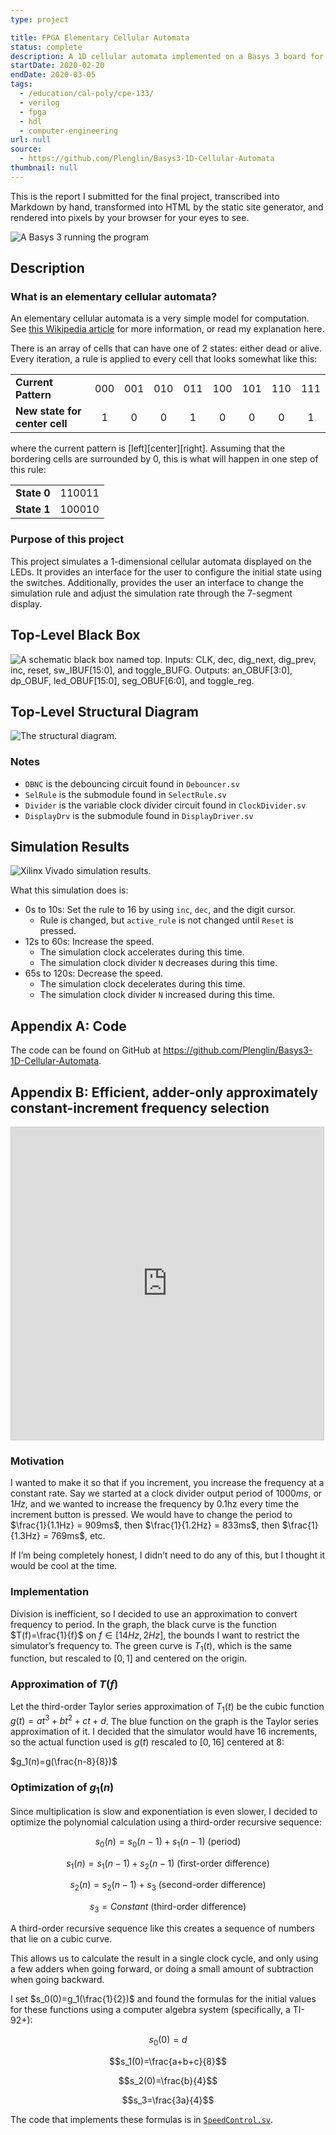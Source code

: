 ```yaml
---
type: project

title: FPGA Elementary Cellular Automata
status: complete
description: A 1D cellular automata implemented on a Basys 3 board for CPE 133 final
startDate: 2020-02-20
endDate: 2020-03-05
tags:
  - /education/cal-poly/cpe-133/
  - verilog
  - fpga
  - hdl
  - computer-engineering
url: null
source:
  - https://github.com/Plenglin/Basys3-1D-Cellular-Automata
thumbnail: null
---
```


This is the report I submitted for the final project, transcribed into Markdown by hand, transformed into HTML by the static site generator, and rendered into pixels by your browser for your eyes to see.

![A Basys 3 running the program](./basys3.jpeg)

## Description

### What is an elementary cellular automata?

An elementary cellular automata is a very simple model for computation. See [this Wikipedia article](https://en.wikipedia.org/wiki/Elementary_cellular_automaton) for more information, or read my explanation here.

There is an array of cells that can have one of 2 states: either dead or alive. Every iteration, a rule is applied to every cell that looks somewhat like this:

|                               |     |     |     |     |     |     |     |     |
| :---------------------------- | :-: | :-: | :-: | :-: | :-: | :-: | :-: | :-: |
| **Current Pattern**           | 000 | 001 | 010 | 011 | 100 | 101 | 110 | 111 |
| **New state for center cell** |  1  |  0  |  0  |  1  |  0  |  0  |  0  |  1  |

where the current pattern is [left][center][right]. Assuming that the bordering cells are surrounded by 0, this is what will happen in one step of this rule:

|             |        |
| :---------- | -----: |
| **State 0** | 110011 |
| **State 1** | 100010 |

### Purpose of this project

This project simulates a 1-dimensional cellular automata displayed on the LEDs. It provides an interface for the user to configure the initial state using the switches. Additionally, provides the user an interface to change the simulation rule and adjust the simulation rate through the 7-segment display.

## Top-Level Black Box

![A schematic black box named top. Inputs: CLK, dec, dig_next, dig_prev, inc, reset, sw_IBUF[15:0], and toggle_BUFG. Outputs: an_OBUF[3:0], dp_OBUF, led_OBUF[15:0], seg_OBUF[6:0], and toggle_reg.](blackbox.png)

## Top-Level Structural Diagram

![The structural diagram.](./structural.jpg)

### Notes

- `DBNC` is the debouncing circuit found in `Debouncer.sv`
- `SelRule` is the submodule found in `SelectRule.sv`
- `Divider` is the variable clock divider circuit found in `ClockDivider.sv`
- `DisplayDrv` is the submodule found in `DisplayDriver.sv`

## Simulation Results

![Xilinx Vivado simulation results.](simulation.png)

What this simulation does is:

- 0s to 10s: Set the rule to 16 by using `inc`, `dec`, and the digit cursor.
  - Rule is changed, but `active_rule` is not changed until `Reset` is pressed.
- 12s to 60s: Increase the speed.
  - The simulation clock accelerates during this time.
  - The simulation clock divider `N` decreases during this time.
- 65s to 120s: Decrease the speed.
  - The simulation clock decelerates during this time.
  - The simulation clock divider `N` increased during this time.

## Appendix A: Code

The code can be found on GitHub at https://github.com/Plenglin/Basys3-1D-Cellular-Automata.

## Appendix B: Efficient, adder-only approximately constant-increment frequency selection

<iframe src="https://www.desmos.com/calculator/ehfsvq25rk?embed" width="500px" height="500px" style="border: 1px solid #ccc" frameborder=0></iframe>

### Motivation

I wanted to make it so that if you increment, you increase the frequency at a constant rate. Say we started at a clock divider output period of $1000ms$, or $1Hz$, and we wanted to increase the frequency by 0.1hz every time the increment button is pressed. We would have to change the period to $\frac{1}{1.1Hz} = 909ms$, then $\frac{1}{1.2Hz} = 833ms$, then $\frac{1}{1.3Hz} = 769ms$, etc.

If I’m being completely honest, I didn’t need to do any of this, but I thought it would be cool at the time.

### Implementation

Division is inefficient, so I decided to use an approximation to convert frequency to period. In the graph, the black curve is the function $T(f)=\frac{1}{f}$ on $f \in [14 Hz,2 Hz]$, the bounds I want to restrict the simulator’s frequency to. The green curve is $T_1(t)$, which is the same function, but rescaled to $[0,1]$ and centered on the origin.

### Approximation of $T(f)$

Let the third-order Taylor series approximation of $T_1(t)$ be the cubic function $g(t)=at^3+bt^2+ct+d$. The blue function on the graph is the Taylor series approximation of it. I decided that the simulator would have 16 increments, so the actual function used is $g(t)$ rescaled to $[0,16]$ centered at 8:

$g_1(n)=g(\frac{n-8}{8})$

### Optimization of $g_1(n)$

Since multiplication is slow and exponentiation is even slower, I decided to optimize the polynomial calculation using a third-order recursive sequence:

$$s_0(n)=s_0(n-1)+s_1(n-1) \text{ (period)}$$

$$s_1(n)=s_1(n-1)+s_2(n-1) \text{ (first-order difference)}$$

$$s_2(n)=s_2(n-1)+s_3 \text{ (second-order difference)}$$

$$s_3=Constant \text{ (third-order difference)}$$

A third-order recursive sequence like this creates a sequence of numbers that lie on a cubic curve.

This allows us to calculate the result in a single clock cycle, and only using a few adders when going forward, or doing a small amount of subtraction when going backward.

I set $s_0(0)=g_1(\frac{1}{2})$ and found the formulas for the initial values for these functions using a computer algebra system (specifically, a TI-92+):

$$s_0(0)=d$$

$$s_1(0)=\frac{a+b+c}{8}$$

$$s_2(0)=\frac{b}{4}$$

$$s_3=\frac{3a}{4}$$

The code that implements these formulas is in [`SpeedControl.sv`](https://github.com/Plenglin/Basys3-1D-Cellular-Automata/blob/master/FinalProject.srcs/sources_1/new/SpeedControl.sv).
